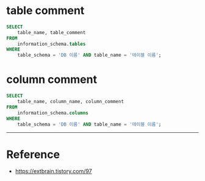 # table comment

```sql
SELECT 
    table_name, table_comment
FROM
    information_schema.tables
WHERE
    table_schema = 'DB 이름' AND table_name = '테이블 이름';
```

# column comment

```sql
SELECT
    table_name, column_name, column_comment
FROM
    information_schema.columns
WHERE
    table_schema = 'DB 이름' AND table_name = '테이블 이름';
```

---

# Reference

- https://extbrain.tistory.com/97